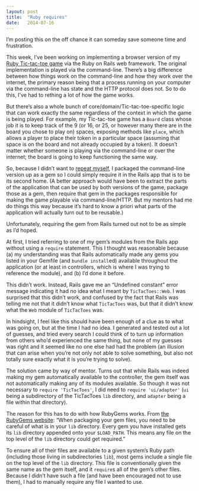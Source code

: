 ```yaml
---
layout: post
title:  "Ruby requires"
date:   2014-07-16
---
```


I’m posting this on the off chance it can someday save someone time and 
frustration.

This week, I’ve been working on implementing a browser version of my 
[Ruby Tic-tac-toe game][] via the Ruby on Rails web framework. The original 
implementation is played via the command-line. There’s a big difference 
between how things work on the command-line and how they work over the 
internet, the primary reason being that a process running on your computer via 
the command-line has state and the HTTP protocol does not. So to do this, I’ve 
had to rething a lot of how the game works.

But there’s also a whole bunch of core/domain/Tic-tac-toe-specific logic that 
can work exactly the same regardless of the context in which the game is being 
played. For example, my Tic-tac-toe game has a `Board` class whose job it is 
to keep track of the 9 (or 16, or 25, or however many there are in the board 
you chose to play on) spaces, exposing methods like `place`, which allows a 
player to place their token in a particular space (assuming that space is on 
the board and not already occupied by a token). It doesn’t matter whether 
someone is playing via the command-line or over the internet; the board is 
going to keep functioning the same way.

So, because I didn’t want to [repeat myself][], I packaged the command-line 
version up as a gem so I could simply require it in the Rails app that is to 
be its second home. (A better approach would have been to extract the parts of 
the application that can be used by both versions of the game, package those 
as a gem, then require that gem in the packages responsible for making the 
game playable via command-line/HTTP. But my mentors had me do things this way 
because it’s hard to know a priori what parts of the application will actually 
turn out to be reusable.)

Unfortunately, requiring the gem from Rails turned out not to be as simple as 
I’d hoped.

At first, I tried referring to one of my gem’s modules from the Rails app 
without using a `require` statement. This I thought was reasonable because (a) 
my understanding was that Rails automatically made any gems you listed in your 
Gemfile (and `bundle install`ed) available throughout the application (or at 
least in controllers, which is where I was trying to reference the module), 
and (b) I’d done it before.

This didn’t work. Instead, Rails gave me an “Undefined constant” error 
message indicating it had no idea what I meant by `TicTacToes::Web`. I was 
surprised that this didn’t work, and confused by the fact that Rails was 
telling me not that it didn’t know what `TicTacToes` was, but that it didn’t 
know what the `Web` module of `TicTacToes` was.

In hindsight, I feel like this should have been enough of a clue as to what 
was going on, but at the time I had no idea. I generated and tested out a lot 
of guesses, and tried every search I could think of to turn up information 
from others who’d experienced the same thing, but none of my guesses was right 
and it seemed like no one else had had the problem (an illusion that can arise 
when you’re not only not able to solve something, but also not totally sure 
exactly what it is you’re trying to solve).

The solution came by way of mentor. Turns out that while Rails was indeed 
making my gem automatically available to the controller, the gem itself was 
not automatically making any of its modules available. So though it was not 
necessary to `require 'TicTacToes'`, I did need to `require 'ui/adapter'` 
(`ui` being a subdirectory of the TicTacToes `lib` directory, and `adapter` 
being a file within that directory).

The reason for this has to do with how RubyGems works. From [the RubyGems 
website][]: “When packaging your gem files, you need to be careful of what is 
in your `lib` directory. Every gem you have installed gets its `lib` directory 
appended onto your `$LOAD_PATH`. This means any file on the top level of the 
`lib` directory could get required.”

To ensure all of their files are available to a given system’s Ruby path 
(including those living in subdirectories `lib`), most gems include a single 
file on the top level of the `lib` directory. This file is conventionally 
given the same name as the gem itself, and it `require`s all of the gem’s 
other files. Because I didn’t have such a file (and have been encouraged not 
to use them), I had to manually require any file I wanted to use.

[Ruby Tic-tac-toe game]: https://github.com/bspatafora/tic_tac_toes
[repeat myself]: http://en.wikipedia.org/wiki/Don't_repeat_yourself
[the RubyGems website]: http://guides.rubygems.org/patterns/

